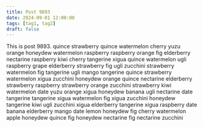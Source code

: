 ```yaml
---
title: Post 9893
date: 2024-09-01 12:00:00
tags: [tag1, tag2]
draft: false
---
```

This is post 9893.
quince
strawberry
quince
watermelon
cherry
yuzu
orange
honeydew
watermelon
raspberry
raspberry
orange
fig
elderberry
nectarine
raspberry
kiwi
cherry
tangerine
xigua
quince
watermelon
ugli
raspberry
grape
elderberry
strawberry
fig
ugli
zucchini
strawberry
watermelon
fig
tangerine
ugli
mango
tangerine
quince
strawberry
watermelon
xigua
zucchini
honeydew
orange
quince
nectarine
elderberry
strawberry
raspberry
strawberry
orange
zucchini
strawberry
kiwi
watermelon
date
yuzu
orange
xigua
honeydew
banana
ugli
nectarine
date
tangerine
tangerine
xigua
watermelon
fig
xigua
zucchini
honeydew
tangerine
kiwi
ugli
zucchini
xigua
elderberry
tangerine
xigua
raspberry
date
banana
elderberry
mango
date
lemon
honeydew
fig
cherry
watermelon
apple
honeydew
quince
fig
honeydew
nectarine
fig
nectarine
zucchini
